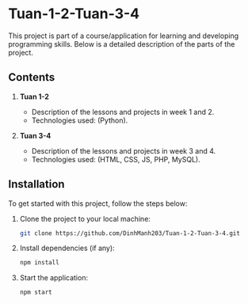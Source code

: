 # Tuan-1-2-Tuan-3-4

This project is part of a course/application for learning and developing programming skills. Below is a detailed description of the parts of the project.

## Contents

1. **Tuan 1-2**
    - Description of the lessons and projects in week 1 and 2.
    - Technologies used: (Python).
  
2. **Tuan 3-4**
    - Description of the lessons and projects in week 3 and 4.
    - Technologies used: (HTML, CSS, JS, PHP, MySQL).
  
## Installation

To get started with this project, follow the steps below:

1. Clone the project to your local machine:
    ```bash
    git clone https://github.com/DinhManh203/Tuan-1-2-Tuan-3-4.git
    ```

2. Install dependencies (if any):
    ```bash
    npm install
    ```

3. Start the application:
    ```bash
    npm start
    ```

